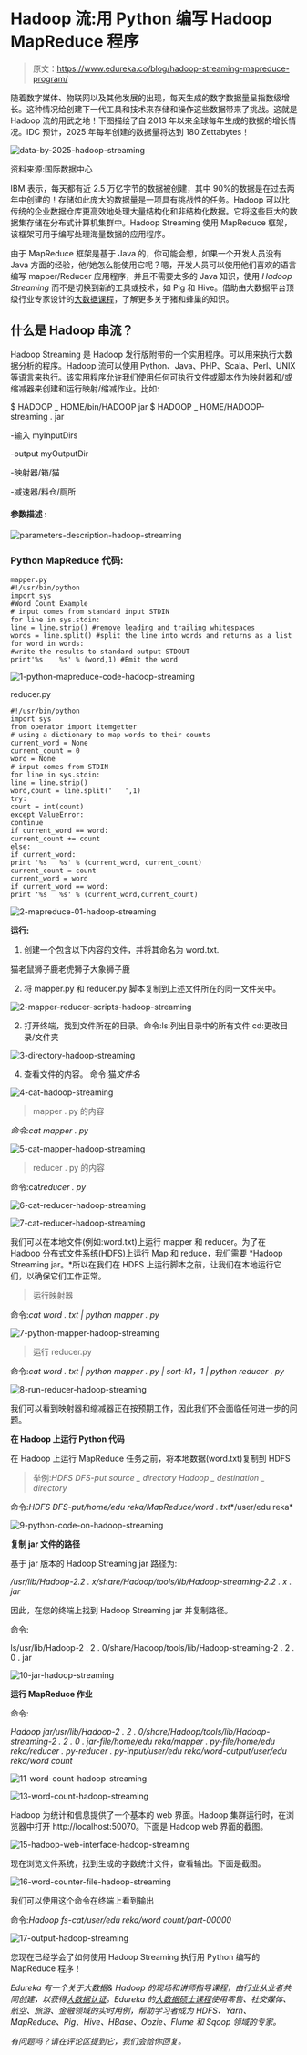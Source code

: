 # Hadoop 流:用 Python 编写 Hadoop MapReduce 程序

> 原文：<https://www.edureka.co/blog/hadoop-streaming-mapreduce-program/>

随着数字媒体、物联网以及其他发展的出现，每天生成的数字数据量呈指数级增长。这种情况给创建下一代工具和技术来存储和操作这些数据带来了挑战。这就是 Hadoop 流的用武之地！下图描绘了自 2013 年以来全球每年生成的数据的增长情况。IDC 预计，2025 年每年创建的数据量将达到 180 Zettabytes！

![data-by-2025-hadoop-streaming](img/669233d6020011e413c7a3be3327ce3d.png)

资料来源:国际数据中心

IBM 表示，每天都有近 2.5 万亿字节的数据被创建，其中 90%的数据是在过去两年中创建的！存储如此庞大的数据量是一项具有挑战性的任务。Hadoop 可以比传统的企业数据仓库更高效地处理大量结构化和非结构化数据。它将这些巨大的数据集存储在分布式计算机集群中。Hadoop Streaming 使用 MapReduce 框架，该框架可用于编写处理海量数据的应用程序。

由于 MapReduce 框架是基于 Java 的，你可能会想，如果一个开发人员没有 Java 方面的经验，他/她怎么能使用它呢？嗯，开发人员可以使用他们喜欢的语言编写 mapper/Reducer 应用程序，并且不需要太多的 Java 知识，使用 *Hadoop Streaming* 而不是切换到新的工具或技术，如 Pig 和 Hive。借助由大数据平台顶级行业专家设计的[大数据课程](https://www.edureka.co/big-data-hadoop-training-certification)，了解更多关于猪和蜂巢的知识。

## **什么是 Hadoop 串流？**

Hadoop Streaming 是 Hadoop 发行版附带的一个实用程序。可以用来执行大数据分析的程序。Hadoop 流可以使用 Python、Java、PHP、Scala、Perl、UNIX 等语言来执行。该实用程序允许我们使用任何可执行文件或脚本作为映射器和/或缩减器来创建和运行映射/缩减作业。比如:

$ HADOOP _ HOME/bin/HADOOP jar $ HADOOP _ HOME/HADOOP-streaming . jar

-输入 myInputDirs

-output myOutputDir

-映射器/箱/猫

-减速器/料仓/厕所

#### **参数描述 :**

![parameters-description-hadoop-streaming](img/ecc7cf10bbc8a4d9b10676c5f6f07cc9.png)

### **Python MapReduce 代码:**

```
mapper.py
#!/usr/bin/python
import sys
#Word Count Example
# input comes from standard input STDIN
for line in sys.stdin:
line = line.strip() #remove leading and trailing whitespaces
words = line.split() #split the line into words and returns as a list
for word in words:
#write the results to standard output STDOUT
print'%s	%s' % (word,1) #Emit the word

```

![1-python-mapreduce-code-hadoop-streaming](img/fd916ec0cdfee260b3387a6376d833b9.png)

reducer.py

```
#!/usr/bin/python
import sys
from operator import itemgetter
# using a dictionary to map words to their counts
current_word = None
current_count = 0
word = None
# input comes from STDIN
for line in sys.stdin:
line = line.strip()
word,count = line.split('	',1)
try:
count = int(count)
except ValueError:
continue
if current_word == word:
current_count += count
else:
if current_word:
print '%s	%s' % (current_word, current_count)
current_count = count
current_word = word
if current_word == word:
print '%s	%s' % (current_word,current_count)

```

![2-mapreduce-01-hadoop-streaming](img/c18a64e282f0875ea7d027fe76494f45.png)

**运行:**

1.  创建一个包含以下内容的文件，并将其命名为 word.txt.

猫老鼠狮子鹿老虎狮子大象狮子鹿

2.  将 mapper.py 和 reducer.py 脚本复制到上述文件所在的同一文件夹中。

![2-mapper-reducer-scripts-hadoop-streaming](img/6c0701d2a27a377bf793116ad613600e.png)

2.  打开终端，找到文件所在的目录。命令:ls:列出目录中的所有文件 cd:更改目录/文件夹

![3-directory-hadoop-streaming](img/f25979aeb5de011d095741e5cef74dcc.png)

4.  查看文件的内容。 命令:猫*文件名*

![4-cat-hadoop-streaming](img/1ee99986a57f8ad05fc53cdc1835a249.png)

>mapper . py 的内容

*命令:cat mapper . py*

![5-cat-mapper-hadoop-streaming](img/a991b1b53a996ae6116567e80a869d56.png)

>reducer . py 的内容

命令:cat*reducer . py*

![6-cat-reducer-hadoop-streaming](img/aee21bd7d3892e585b00f56e0ad51bb8.png)

![7-cat-reducer-hadoop-streaming](img/96fd6ad47d1525aa306c85164fe2a19c.png)

我们可以在本地文件(例如:word.txt)上运行 mapper 和 reducer。为了在 Hadoop 分布式文件系统(HDFS)上运行 Map 和 reduce，我们需要 *Hadoop Streaming jar。*所以在我们在 HDFS 上运行脚本之前，让我们在本地运行它们，以确保它们工作正常。

>运行映射器

命令:*cat word . txt | python mapper . py*

![7-python-mapper-hadoop-streaming](img/c970e877136e4a976bc84abbd5d84c3b.png)

>运行 reducer.py

命令:*cat word . txt | python mapper . py | sort-k1，1 | python reducer . py*

![8-run-reducer-hadoop-streaming](img/3846c5a36472dd64be69d57cb05118bc.png)

我们可以看到映射器和缩减器正在按预期工作，因此我们不会面临任何进一步的问题。

**在 Hadoop 上运行** **Python 代码**

在 Hadoop 上运行 MapReduce 任务之前，将本地数据(word.txt)复制到 HDFS

>举例:*HDFS DFS-put source _ directory Hadoop _ destination _ directory*

命令:*HDFS DFS-put/home/edu reka/MapReduce/word . txt**/user/edu reka*

![9-python-code-on-hadoop-streaming](img/bf0d985eb8a9a2a9ef4cc13a2b0c3d6f.png)

**复制 jar 文件的路径**

基于 jar 版本的 Hadoop Streaming jar 路径为:

*/usr/lib/Hadoop-2.2 . x/share/Hadoop/tools/lib/Hadoop-streaming-2.2 . x . jar*

因此，在您的终端上找到 Hadoop Streaming jar 并复制路径。

命令:

ls/usr/lib/Hadoop-2 . 2 . 0/share/Hadoop/tools/lib/Hadoop-streaming-2 . 2 . 0 . jar

![10-jar-hadoop-streaming](img/a2a85e44cb4626df95a0c110200ced31.png)

**运行 MapReduce 作业**

命令:

*Hadoop jar/usr/lib/Hadoop-2 . 2 . 0/share/Hadoop/tools/lib/Hadoop-streaming-2 . 2 . 0 . jar-file/home/edu reka/mapper . py-file/home/edu reka/reducer . py-reducer . py-input/user/edu reka/word-output/user/edu reka/word count*

![11-word-count-hadoop-streaming](img/d8d0cbadcf31ab28e61ccab5d65194c5.png)

![13-word-count-hadoop-streaming](img/4276d3ac2571dc5140bd4a562c58463c.png)

Hadoop 为统计和信息提供了一个基本的 web 界面。Hadoop 集群运行时，在浏览器中打开 http://localhost:50070。下面是 Hadoop web 界面的截图。

![15-hadoop-web-interface-hadoop-streaming](img/7ca694a4805a206e5a5a95419a34d6e0.png)

现在浏览文件系统，找到生成的字数统计文件，查看输出。下面是截图。

![16-word-counter-file-hadoop-streaming](img/5ecd23c91bd3cdc6a40b948c17da6706.png)

我们可以使用这个命令在终端上看到输出

命令:*Hadoop fs-cat/user/edu reka/word count/part-00000*

![17-output-hadoop-streaming](img/839091e41fe31ddce2625135a623555d.png)

您现在已经学会了如何使用 Hadoop Streaming 执行用 Python 编写的 MapReduce 程序！

*Edureka 有一个关于大数据& Hadoop 的现场和讲师指导课程，由行业从业者共同创建，以获得[大数据认证](https://www.edureka.co/blog/top-big-data-certifications)。Edureka 的[大数据硕士课程](https://www.edureka.co/masters-program/big-data-architect-training)使用零售、社交媒体、航空、旅游、金融领域的实时用例，帮助学习者成为 HDFS、Yarn、MapReduce、Pig、Hive、HBase、Oozie、Flume 和 Sqoop 领域的专家。*

*有问题吗？请在评论区提到它，我们会给你回复。*